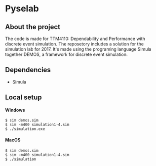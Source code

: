 # Pyselab

## About the project

The code is made for TTM4110: Dependability and Performance with discrete event simulation.
The reposetory includes a solution for the simulation lab for 2017. It's made using the programing language Simula together DEMOS, a framework for discrete event simulation.

## Dependencies
- Simula


## Local setup

#### Windows
```
$ sim demos.sim
$ sim -m400 simulation1-4.sim
$ ./simulation.exe
```

#### MacOS
```
$ sim demos.sim
$ sim -m400 simulation1-4.sim
$ ./simulation
```
